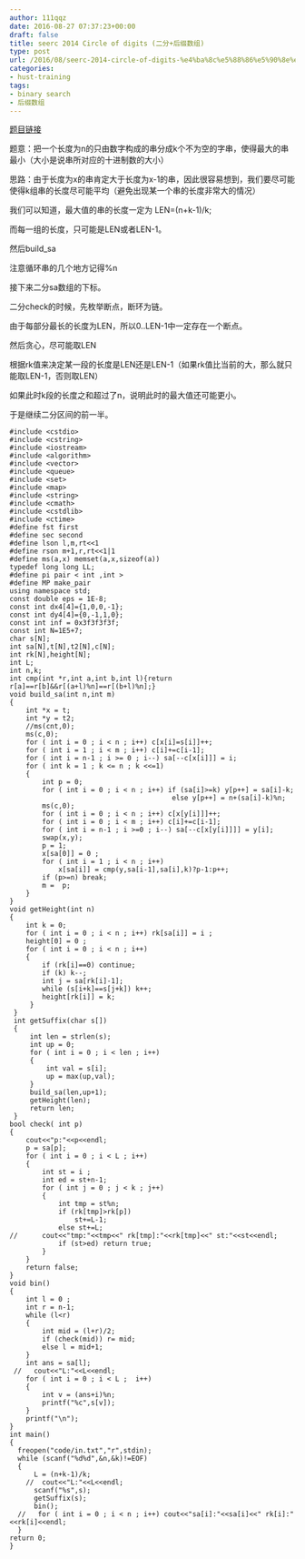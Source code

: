 ```yaml
---
author: 111qqz
date: 2016-08-27 07:37:23+00:00
draft: false
title: seerc 2014 Circle of digits (二分+后缀数组)
type: post
url: /2016/08/seerc-2014-circle-of-digits-%e4%ba%8c%e5%88%86%e5%90%8e%e7%bc%80%e6%95%b0%e7%bb%84/
categories:
- hust-training
tags:
- binary search
- 后缀数组
---
```


[题目链接](http://acm.hust.edu.cn/vjudge/contest/130303#problem/B)

题意：把一个长度为n的只由数字构成的串分成k个不为空的字串，使得最大的串最小（大小是说串所对应的十进制数的大小）

思路：由于长度为x的串肯定大于长度为x-1的串，因此很容易想到，我们要尽可能使得k组串的长度尽可能平均（避免出现某一个串的长度非常大的情况）

我们可以知道，最大值的串的长度一定为 LEN=(n+k-1)/k;

而每一组的长度，只可能是LEN或者LEN-1。

然后build_sa

注意循环串的几个地方记得%n

接下来二分sa数组的下标。

二分check的时候，先枚举断点，断环为链。

由于每部分最长的长度为LEN，所以0..LEN-1中一定存在一个断点。

然后贪心，尽可能取LEN

根据rk值来决定某一段的长度是LEN还是LEN-1（如果rk值比当前的大，那么就只能取LEN-1，否则取LEN）

如果此时k段的长度之和超过了n，说明此时的最大值还可能更小。

于是继续二分区间的前一半。

    
    #include <cstdio>
    #include <cstring>
    #include <iostream>
    #include <algorithm>
    #include <vector>
    #include <queue>
    #include <set>
    #include <map>
    #include <string>
    #include <cmath>
    #include <cstdlib>
    #include <ctime>
    #define fst first
    #define sec second
    #define lson l,m,rt<<1
    #define rson m+1,r,rt<<1|1
    #define ms(a,x) memset(a,x,sizeof(a))
    typedef long long LL;
    #define pi pair < int ,int >
    #define MP make_pair
    using namespace std;
    const double eps = 1E-8;
    const int dx4[4]={1,0,0,-1};
    const int dy4[4]={0,-1,1,0};
    const int inf = 0x3f3f3f3f;
    const int N=1E5+7;
    char s[N];
    int sa[N],t[N],t2[N],c[N];
    int rk[N],height[N];
    int L;
    int n,k;
    int cmp(int *r,int a,int b,int l){return r[a]==r[b]&&r[(a+l)%n]==r[(b+l)%n];}
    void build_sa(int n,int m)
    {
        int *x = t;
        int *y = t2;
        //ms(cnt,0);
        ms(c,0);
        for ( int i = 0 ; i < n ; i++) c[x[i]=s[i]]++;
        for ( int i = 1 ; i < m ; i++) c[i]+=c[i-1];
        for ( int i = n-1 ; i >= 0 ; i--) sa[--c[x[i]]] = i;
        for ( int k = 1 ; k <= n ; k <<=1)
        {
            int p = 0;
            for ( int i = 0 ; i < n ; i++) if (sa[i]>=k) y[p++] = sa[i]-k;
                                            else y[p++] = n+(sa[i]-k)%n;
            ms(c,0);
            for ( int i = 0 ; i < n ; i++) c[x[y[i]]]++;
            for ( int i = 0 ; i < m ; i++) c[i]+=c[i-1];
            for ( int i = n-1 ; i >=0 ; i--) sa[--c[x[y[i]]]] = y[i];
            swap(x,y);
            p = 1;
            x[sa[0]] = 0 ;
            for ( int i = 1 ; i < n ; i++)
                x[sa[i]] = cmp(y,sa[i-1],sa[i],k)?p-1:p++;
            if (p>=n) break;
            m =  p;
        }
    }
    void getHeight(int n)
    {
        int k = 0;
        for ( int i = 0 ; i < n ; i++) rk[sa[i]] = i ;
        height[0] = 0 ;
        for ( int i = 0 ; i < n ; i++)
        {
            if (rk[i]==0) continue;
            if (k) k--;
            int j = sa[rk[i]-1];
            while (s[i+k]==s[j+k]) k++;
            height[rk[i]] = k;
         }
     }
     int getSuffix(char s[])
     {
         int len = strlen(s);
         int up = 0;
         for ( int i = 0 ; i < len ; i++)
         {
             int val = s[i];
             up = max(up,val);
         }
         build_sa(len,up+1);
         getHeight(len);
         return len;
     }
    bool check( int p)
    {
        cout<<"p:"<<p<<endl;
        p = sa[p];
        for ( int i = 0 ; i < L ; i++)
        {
            int st = i ;
            int ed = st+n-1;
            for ( int j = 0 ; j < k ; j++)
            {
                int tmp = st%n;
                if (rk[tmp]>rk[p])
                    st+=L-1;
                else st+=L;
    //	    cout<<"tmp:"<<tmp<<" rk[tmp]:"<<rk[tmp]<<" st:"<<st<<endl;
                if (st>ed) return true;
            }
        }
        return false;
    }
    void bin()
    {
        int l = 0 ;
        int r = n-1;
        while (l<r)
        {
            int mid = (l+r)/2;
            if (check(mid)) r= mid;
            else l = mid+1;
        }
        int ans = sa[l];
     //   cout<<"L:"<<L<<endl;
        for ( int i = 0 ; i < L ;  i++)
        {
            int v = (ans+i)%n;
            printf("%c",s[v]);
        }
        printf("\n");
    }
    int main()
    {
      freopen("code/in.txt","r",stdin);
      while (scanf("%d%d",&n,&k)!=EOF)
      {
          L = (n+k-1)/k;
        //  cout<<"L:"<<L<<endl;
          scanf("%s",s);
          getSuffix(s);
          bin();
      //   for ( int i = 0 ; i < n ; i++) cout<<"sa[i]:"<<sa[i]<<" rk[i]:"<<rk[i]<<endl;
      }
    return 0;
    }
    





